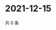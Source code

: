 # 2021-12-15

共 0 条

<!-- BEGIN WEIBO -->
<!-- 最后更新时间 Wed Dec 15 2021 02:01:07 GMT+0800 (China Standard Time) -->

<!-- END WEIBO -->
